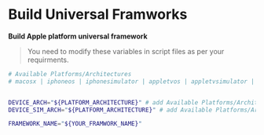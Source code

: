 # Build Universal Framworks

**Build Apple platform universal framework**

> You need to modify these variables in script files as per your requirments.

```bash
# Available Platforms/Architectures 
# macosx | iphoneos | iphonesimulator | appletvos | appletvsimulator | watchos | watchsimulator


DEVICE_ARCH="${PLATFORM_ARCHITECTURE}" # add Available Platforms/Architectures
DEVICE_SIM_ARCH="${PLATFORM_ARCHITECTURE}" # add Available Platforms/Architectures

FRAMEWORK_NAME="${YOUR_FRAMWORK_NAME}"
```
